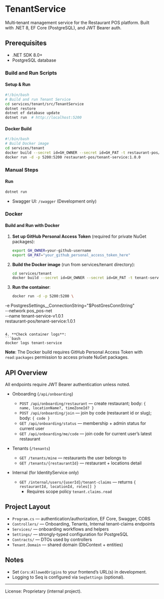 # TenantService

Multi‑tenant management service for the Restaurant POS platform. Built with .NET 8, EF Core (PostgreSQL), and JWT Bearer auth.

## Prerequisites
- .NET SDK 8.0+
- PostgreSQL database

### Build and Run Scripts

#### Setup & Run
```bash
#!/bin/bash
# Build and run Tenant Service
cd services/tenant/src/TenantService
dotnet restore
dotnet ef database update
dotnet run  # http://localhost:5200
```

#### Docker Build
```bash
#!/bin/bash
# Build Docker image
cd services/tenant
docker build --secret id=GH_OWNER --secret id=GH_PAT -t restaurant-pos/tenant-service:1.0.0 .
docker run -d -p 5200:5200 restaurant-pos/tenant-service:1.0.0
```

### Manual Steps

#### Run
```bash
dotnet run
```
- Swagger UI: `/swagger` (Development only)

### Docker

#### Build and Run with Docker

1. **Set up GitHub Personal Access Token** (required for private NuGet packages):
   ```bash
   export GH_OWNER=your-github-username
   export GH_PAT="your_github_personal_access_token_here"
   ```

2. **Build the Docker image** (run from services/tenant directory):
   ```bash
   cd services/tenant
   docker build --secret id=GH_OWNER --secret id=GH_PAT -t tenant-service:1.0.0 .
   ```


3. **Run the container**:
   ```bash
   docker run -d -p 5200:5200 \
  -e PostgresSettings__ConnectionString="$PostGresConnString" \
  --network pos_pos-net \
  --name tenant-service-v1.0.1 \
  restaurant-pos/tenant-service:1.0.1
   ```

4. **Check container logs**:
   ```bash
   docker logs tenant-service
   ```

**Note**: The Docker build requires GitHub Personal Access Token with `read:packages` permission to access private NuGet packages.

## API Overview

All endpoints require JWT Bearer authentication unless noted.

- Onboarding (`/api/onboarding`)
  - `POST /api/onboarding/restaurant` — create restaurant; body: `{ name, locationName?, timeZoneId? }`
  - `POST /api/onboarding/join` — join by code (restaurant id or slug); body: `{ code }`
  - `GET /api/onboarding/status` — membership + admin status for current user
  - `GET /api/onboarding/me/code` — join code for current user’s latest restaurant

- Tenants (`/tenants`)
  - `GET /tenants/mine` — restaurants the user belongs to
  - `GET /tenants/{restaurantId}` — restaurant + locations detail

- Internal (for IdentityService only)
  - `GET /internal/users/{userId}/tenant-claims` — returns `{ restaurantId, locationId, roles[] }`
    - Requires scope policy `tenant.claims.read`

## Project Layout
- `Program.cs` — authentication/authorization, EF Core, Swagger, CORS
- `Controllers/` — Onboarding, Tenants, Internal tenant-claims endpoints
- `Services/` — onboarding workflows and helpers
- `Settings/` — strongly‑typed configuration for PostgreSQL
- `Contracts/` — DTOs used by controllers
- `Tenant.Domain` — shared domain (DbContext + entities)

## Notes
- Set `Cors:AllowedOrigins` to your frontend’s URL(s) in development.
- Logging to Seq is configured via `SeqSettings` (optional).

---

License: Proprietary (internal project).
